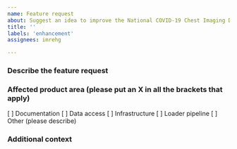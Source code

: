 ```yaml
---
name: Feature request
about: Suggest an idea to improve the National COVID-19 Chest Imaging Database
title: ''
labels: 'enhancement'
assignees: imrehg

---
```


### Describe the feature request

### Affected product area (please put an X in all the brackets that apply)

[ ] Documentation
[ ] Data access
[ ] Infrastructure
[ ] Loader pipeline
[ ] Other (please describe)

### Additional context
